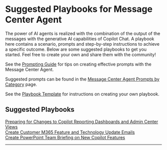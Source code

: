# Suggested Playbooks for Message Center Agent

The power of AI agents is realized with the combination of the output of the messages with the generative AI capabilities of Copilot Chat. A playbook here contains a scenario, prompts and step-by-step instructions to achieve a specific outcome. Below are some suggested playbooks to get you started. Feel free to create your own and share them with the community!

See the [Prompting Guide](./prompting_guide.md) for tips on creating effective prompts with the Message Center Agent.

Suggested prompts can be found in the [Message Center Agent Prompts by Category](./message_center_agent_prompts.md) page.

See the [Playbook Template](./Template.md) for instructions on creating your own playbook.

## Suggested Playbooks

[Preparing for Changes to Copilot Reporting Dashboards and Admin Center Views](./preparing_for_changes_to_copilot_reporting_dashboards/preparing_for_changes_to_copilot_reporting_dashboards.md)  
[Create Customer M365 Feature and Technology Update Emails](./Create_Customer_M365_Feature_and_Technology_Update_Email/Create_Customer_M365_Feature_and_Technology_Update_Email.md)  
[Create PowerPoint Team Briefing on New Copilot Features](./Create_PPT_Team_Briefing_on_New_Copilot_Features/Create_PPT_Team_Briefing_on_New_Copilot_Features.md)  



___




